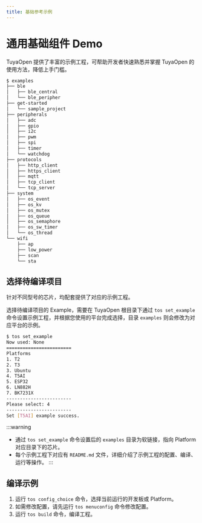 ```yaml
---
title: 基础参考示例
---
```


# 通用基础组件 Demo

TuyaOpen 提供了丰富的示例工程，可帮助开发者快速熟悉并掌握 TuyaOpen 的使用方法，降低上手门槛。

```bash
$ examples
├── ble
│   ├── ble_central
│   └── ble_peripher
├── get-started
│   └── sample_project
├── peripherals
│   ├── adc
│   ├── gpio
│   ├── i2c
│   ├── pwm
│   ├── spi
│   ├── timer
│   └── watchdog
├── protocols
│   ├── http_client
│   ├── https_client
│   ├── mqtt
│   ├── tcp_client
│   └── tcp_server
├── system
│   ├── os_event
│   ├── os_kv
│   ├── os_mutex
│   ├── os_queue
│   ├── os_semaphore
│   ├── os_sw_timer
│   └── os_thread
└── wifi
    ├── ap
    ├── low_power
    ├── scan
    └── sta
```

## 选择待编译项目

针对不同型号的芯片，均配套提供了对应的示例工程。

选择待编译项目的 Example，需要在 TuyaOpen 根目录下通过 `tos set_example` 命令设置示例工程，并根据您使用的平台完成选择，目录 `examples` 则会修改为对应平台的示例。

```bash
$ tos set_example
Now used: None
========================
Platforms
1. T2
2. T3
3. Ubuntu
4. T5AI
5. ESP32
6. LN882H
7. BK7231X
------------------------
Please select: 4
------------------------
Set [T5AI] example success.
```

:::warning
- 通过 `tos set_example` 命令设置后的 `examples` 目录为软链接，指向 Platform 对应目录下的芯片。
- 每个示例工程下对应有 `README.md` 文件，详细介绍了示例工程的配置、编译、运行等操作。
:::



## 编译示例

1. 运行 `tos config_choice` 命令，选择当前运行的开发板或 Platform。
2. 如需修改配置，请先运行 `tos menuconfig` 命令修改配置。
3. 运行 `tos build` 命令，编译工程。
